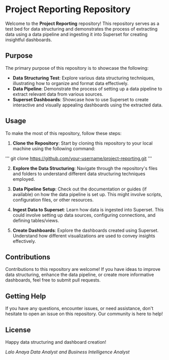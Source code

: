 # Project Reporting Repository

Welcome to the **Project Reporting** repository! This repository serves as a test bed for data structuring and demonstrates the process of extracting data using a data pipeline and ingesting it into Superset for creating insightful dashboards.

## Purpose

The primary purpose of this repository is to showcase the following:

- **Data Structuring Test**: Explore various data structuring techniques, illustrating how to organize and format data effectively.
- **Data Pipeline**: Demonstrate the process of setting up a data pipeline to extract relevant data from various sources.
- **Superset Dashboards**: Showcase how to use Superset to create interactive and visually appealing dashboards using the extracted data.

## Usage

To make the most of this repository, follow these steps:

1. **Clone the Repository**: Start by cloning this repository to your local machine using the following command:

'''
git clone https://github.com/your-username/project-reporting.git
'''

2. **Explore the Data Structuring**: Navigate through the repository's files and folders to understand different data structuring techniques employed.

3. **Data Pipeline Setup**: Check out the documentation or guides (if available) on how the data pipeline is set up. This might involve scripts, configuration files, or other resources.

4. **Ingest Data to Superset**: Learn how data is ingested into Superset. This could involve setting up data sources, configuring connections, and defining tables/views.

5. **Create Dashboards**: Explore the dashboards created using Superset. Understand how different visualizations are used to convey insights effectively.

## Contributions

Contributions to this repository are welcome! If you have ideas to improve data structuring, enhance the data pipeline, or create more informative dashboards, feel free to submit pull requests.

## Getting Help

If you have any questions, encounter issues, or need assistance, don't hesitate to open an issue on this repository. Our community is here to help!

## License

Happy data structuring and dashboard creation!

*Lalo Anaya*
*Data Analyst and Business Intelligence Analyst*
